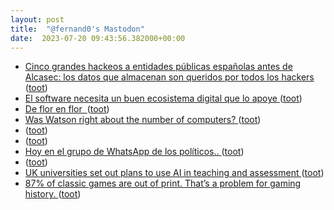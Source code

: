 ```yaml
---
layout: post
title:  "@fernand0's Mastodon"
date:  2023-07-20 09:43:56.382000+00:00
---
```

*  [Cinco grandes hackeos a entidades públicas españolas antes de Alcasec: los datos que almacenan son queridos por todos los hackers ](https://www.genbeta.com/a-fondo/cinco-grandes-hackeos-a-entidades-publicas-espanolas-antes-alcasec-datos-que-almacenan-queridos-todos-hacker) ([toot](https://mastodon.social/@fernand0/110745762947257003))
*  [El software necesita un buen ecosistema digital que lo apoye ](https://changlonet.com/blog/el-software-necesitas-un-buen-ecosistema) ([toot](https://mastodon.social/@fernand0/110745558875005764))
*  [De flor en flor  ](https://avecesunafoto.wordpress.com/2023/07/19/de-flor-en-flor) ([toot](https://mastodon.social/@fernand0/110745250866799949))
*  [Was Watson right about the number of computers? ](https://philip.greenspun.com/blog/2023/07/15/was-watson-right-about-the-number-of-computers) ([toot](https://mastodon.social/@fernand0/110745250178447948))
*  [ ](https://mastodon.social/users/fernand0/statuses/110744581373634255/activity) ([toot](https://mastodon.social/users/fernand0/statuses/110744581373634255/activity))
*  [ ](https://masto.es/@aperalesf) ([toot](https://mastodon.social/@fernand0/110742538135930772))
*  [Hoy en el grupo de WhatsApp de los políticos.. ](https://mastodon.social/@fernand0/110742536604116129) ([toot](https://mastodon.social/@fernand0/110742536604116129))
*  [ ](https://mastodon.social/@vrruiz) ([toot](https://mastodon.social/@fernand0/110742067834953188))
*  [UK universities set out plans to use AI in teaching and assessment ](https://thepienews.com/news/uk-universities-ai-teaching) ([toot](https://mastodon.social/@fernand0/110741829889880349))
*  [87% of classic games are out of print. That’s a problem for gaming history. ](https://arstechnica.com/gaming/2023/07/87-of-classic-games-are-out-of-print-thats-a-problem-for-gaming-history) ([toot](https://mastodon.social/@fernand0/110741644743430592))
